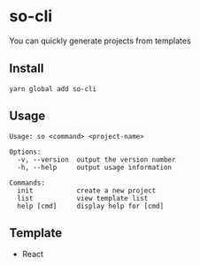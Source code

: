 # so-cli

You can quickly generate projects from templates

## Install

```
yarn global add so-cli
```

## Usage

```
Usage: so <command> <project-name>

Options:
  -v, --version  output the version number
  -h, --help     output usage information

Commands:
  init           create a new project
  list           view template list
  help [cmd]     display help for [cmd]
```

## Template

- React
